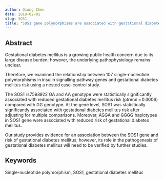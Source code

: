 ```yaml
---
author: Qiong Chen
date: 2018-02-01 
slug: SOS1  
title: "SOS1 gene polymorphisms are associated with gestational diabetes mellitus in a Chinese population: Results from a nested case-control study in Taiyuan, China." 
---
```


## Abstract
Gestational diabetes mellitus is a growing public health concern due to its large disease burden; however, 
the underlying pathophysiology remains unclear. 

Therefore, we examined the relationship between 107 
single-nucleotide polymorphisms in insulin signalling pathway genes and gestational diabetes mellitus risk 
using a nested case-control study. 

The SOS1 rs7598922 GA and AA genotype were statistically significantly 
associated with reduced gestational diabetes mellitus risk (ptrend = 0.0006) compared with GG genotype. 
At the gene level, SOS1 was statistically significantly associated with gestational diabetes mellitus risk after 
adjusting for multiple comparisons. Moreover, AGGA and GGGG haplotypes in SOS1 gene were associated with 
reduced risk of gestational diabetes mellitus. 

Our study provides evidence for an association between the SOS1 gene and risk of gestational diabetes mellitus; 
however, its role in the pathogenesis of gestational diabetes mellitus will need to be verified by further studies.

## Keywords
Single-nucleotide polymorphism, SOS1, gestational diabetes mellitus